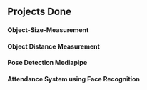 ## Projects Done

#### Object-Size-Measurement
#### Object Distance Measurement
#### Pose Detection Mediapipe
#### Attendance System using Face Recognition





  
 

